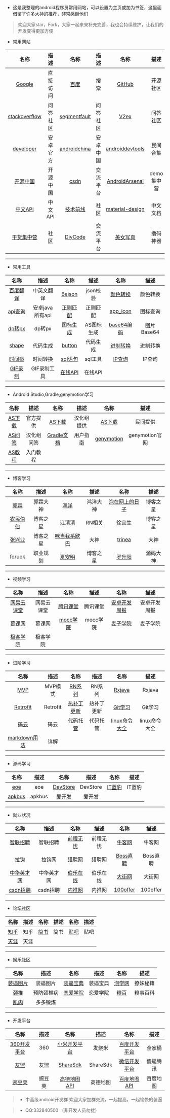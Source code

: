 *  这是我整理的android程序员常用网站，可以设置为主页或加为书签，这里面借鉴了许多大神的推荐，非常感谢他们
>欢迎大家star，Fork，大家一起来来补充完善，我也会持续维护，让我们的开发变得更加方便

*  常用网站

| 名称  |描述   | 名称  |描述| 名称  |描述|
| :-----: |:----:| :------:| :--------:| :----------:| :----------:|
|[Google](https://g.wxbit.com/)|直接访问|[百度](https://www.baidu.com/)|搜索|[GitHub](https://github.com//)|开源社区|
|[stackoverflow](http://stackoverflow.com/)|问答社区|[segmentfault](https://segmentfault.com/t/android)|问答社区|[V2ex](http://www.v2ex.com/go/android/)|问答社区|
|[developer](http://developer.android.com/)|安卓官方|[androidchina](http://www.androidchina.net/)|安卓中国|[androiddevtools](http://www.androiddevtools.cn/)|民间合集|
|[开源中国](http://www.oschina.net/)|开源中国|[csdn](http://www.csdn.net/)|交流平台|[AndroidArsenal](http://www.android-arsenal.com/)|demo集中营|
|[中文API](http://android-doc.com/)|中文API|[技术前线](http://www.devtf.cn/)|社区|[material-design](http://wiki.jikexueyuan.com/project/material-design/)|中文文档|
|[干货集中营](http://gank.io)|社区|[DiyCode](http://diycode.cc/)|交流平台|[美女写真](http://www.kaka12345.net/)|撸码神器|

***
*  常用工具

| 名称  |描述   | 名称  |描述| 名称  |描述|
| :-----: |:----:| :------:| :--------:| :----------:| :----------:|
|[百度翻译](http://fanyi.baidu.com/?aldtype=16047#auto/zh/)|中英文翻译|[Bejson](http://www.bejson.com/)|json校验|[颜色转换](http://www.atool.org/colorpicker.php)|颜色转换|
|[api查询](http://tool.oschina.net/apidocs)|安卓java所有api|[正则匹配](http://tool.lu/regex/)|正则匹配|[app_icon](http://www.iconfont.cn/)|图标查询|
|[dp转px](http://androidpixels.net)|dp转px|[图标生成](http://romannurik.github.io/AndroidAssetStudio/)|AS图标生成|[base64编码](http://tool.lu/base64image/)|图片Base64|
|[shape](http://shapes.softartstudio.com/)|代码生成|[button](http://angrytools.com/android/button/)|代码生成|[进制转换](http://tool.oschina.net/hexconvert)|进制转换|
|[时间戳](http://tool.chinaz.com/Tools/unixtime.aspx)|时间转换|[sql语句](http://tool.lu/sql/)|sql工具|[IP查询](http://www.ip138.com/)|IP查询|
|[GIF录制](http://www.cockos.com/licecap/)|GIF录制工具|[在线API](http://devdocs.io/)|在线API

***
*  Android Studio,Gradle,genymotion学习

| 名称  |描述   | 名称  |描述| 名称  |描述|
| :-----: |:----:| :------:| :--------:| :----------:| :----------:|
|[AS下载](https://developer.android.com/studio/index.html)|官方提供|[AS下载](http://www.android-studio.org/index.php/download)|汉化组提供|[AS下载](http://www.androiddevtools.cn/)|民间提供|
|[AS问答](http://ask.android-studio.org/?/explore/)|汉化组问答|[Gradle文档](http://rinvay.github.io/android/2015/03/26/Gradle-Plugin-User-Guide%28Translation%29/#102)|用户指南|[genymotion](https://www.genymotion.com/)|genymotion官网|
|[AS教程](http://www.open-open.com/lib/view/open1433387390635.html)|入门教程|

***
*  博客学习

| 名称  |描述   | 名称  |描述| 名称  |描述|
| :-----: |:----:| :------:| :--------:| :----------:| :----------:|
|[郭霖](http://blog.csdn.net/guolin_blog)|郭霖大神|[鸿洋](http://blog.csdn.net/lmj623565791)|鸿洋大神|[泡在网上的日子](http://www.jcodecraeer.com/)|博客之星|
|[农民伯伯](http://www.cnblogs.com/over140/)|博客之星|[江清清](http://www.lcode.org/)|RN相关|[徐宜生](http://blog.csdn.net/eclipsexys/)|博客之星|
|[张兴业](http://blog.csdn.net/xyz_lmn)|博客之星|[咪当我系欧巴](http://blog.csdn.net/hellogv)|大神|[trinea](http://www.trinea.cn/)|大神|
|[foruok](http://blog.csdn.net/foruo)|职业规划|[夏安明](http://blog.csdn.net/xiaanming)|博客之星|[罗升阳](http://blog.csdn.net/luoshengyang)|源码大神|

***
*  视频学习

| 名称  |描述   | 名称  |描述| 名称  |描述|
| :-----: |:----:| :------:| :--------:| :----------:| :----------:|
|[网易云课堂](http://study.163.com/find.htm#/courselist?ct=9)|网易云课堂|[腾讯课堂](https://ke.qq.com/course/list?mt=1001&st=2003&tt=3021)|腾讯课堂|[安卓开发周报](http://www.androidweekly.cn/)|安卓开发周报|
|[慕课网](http://www.imooc.com/course/list?c=android)|慕课网|[mocc学院](http://mooc.guokr.com/career/?dept_id=75&order=hot)|mocc学院|[麦子学院](http://www.maiziedu.com/course/android/)|麦子学院|
|[极客学院](http://www.jikexueyuan.com/course/android/)|极客学院|

***
*  进阶学习

| 名称  |描述   | 名称  |描述| 名称  |描述|
| :-----: |:----:| :------:| :--------:| :----------:| :----------:|
|[MVP](https://github.com/antoniolg/androidmvp)|MVP模式|[RN系列](http://reactnative.cn/)|RN系列|[Rxjava](http://gank.io/post/560e15be2dca930e00da1083)|Rxjava|
|[Retrofit](https://futurestud.io/books/retrofit)|Retrofit|[热补丁更新](http://mp.weixin.qq.com/s?__biz=MzI1MTA1MzM2Nw==&mid=400118620&idx=1&sn=b4fdd5055731290eef12ad0d17f39d4a&scene=0)|热补丁更新|[Git学习](http://www.liaoxuefeng.com/wiki/0013739516305929606dd18361248578c67b8067c8c017b000/)|Git学习|
|[码云](http://git.oschina.net/)|码云|[代码托管](https://coding.net/)|代码托管|[linux命令大全](http://www.php100.com/html/webkaifa/Linux/2009/1106/3485.html)|linux命令大全|
|[markdown用法](http://www.jianshu.com/p/1e402922ee32)|详解|

***
*  源码学习

| 名称  |描述   | 名称  |描述| 名称  |描述|
| :-----: |:----:| :------:| :--------:| :----------:| :----------:|
|[eoe](http://www.eoeandroid.com/forum.php)|eoe|[DevStore](http://www.devstore.cn/resource/resourceHome.html)|DevStore|[IT蓝豹](http://www.itlanbao.com/)|IT蓝豹|
|[apkbus](http://www.apkbus.com/)|apkbus|[爱开发](http://bbs.aiyingli.com/forum.php?fromuid=16146)|爱开发|

***
*  就业状况

| 名称  |描述   | 名称  |描述| 名称  |描述|
| :-----: |:----:| :------:| :--------:| :----------:| :----------:|
|[智联招聘](http://www.zhaopin.com/)|智联招聘|[前程无忧](http://www.51job.com/)|前程无忧|[牛客网](http://www.nowcoder.com/contestRoom)|牛客网|
|[拉钩](http://www.lagou.com/)|拉钩网|[猎聘网](https://www.liepin.com/)|猎聘网|[Boss直聘](http://m.bosszhipin.com/home/)|Boss直聘|
|[中华英才网](http://www.chinahr.com/tianjin/)|中华英才网|[伯乐在线](http://blog.jobbole.com/)|伯乐在线|[大街网](http://www.dajie.com/)|大街网|
|[csdn招聘](http://job.csdn.net/)|csdn招聘|[内推网](http://www.neitui.me/)|内推网|[100offer](https://100offer.com/)|100offer|

***
*  论坛社区

| 名称  |描述   | 名称  |描述| 名称  |描述|
| :-----: |:----:| :------:| :--------:| :----------:| :----------:|
|[知乎](http://www.zhihu.com/)|知乎|[简书](http://www.jianshu.com/)|简书|[贴吧](http://tieba.baidu.com/)|贴吧|
|[天涯](http://www.tianya.cn/)|天涯|

***
*  娱乐社区

| 名称  |描述   | 名称  |描述| 名称  |描述|
| :-----: |:----:| :------:| :--------:| :----------:| :----------:|
|[装逼图片](http://www.zhuangbi.info)|装逼图片|[装逼宝典](http://www.bibb.cn)|装逼宝典|[泡学网](http://paoxue.com/)|撩妹秘籍|
|[颈椎](http://zhidao.baidu.com/s/daily/2013-11-24/1387540950.html)|预防颈椎病|[恋爱学院](http://www.lovepua.com)|恋爱学院|[糗百](http://www.qiushibaike.com/)|糗事百科|
|[肌肉](http://www.muscles.com.cn)|多多锻炼|

***
*  开发平台

| 名称  |描述   | 名称  |描述| 名称  |描述|
| :-----: |:----:| :------:| :--------:| :----------:| :----------:|
|[360开发平台](http://dev.360.cn/)|360|[小米开发平台](http://dev.mi.com/)|发烧米|[百度开发平台](http://app.baidu.com/)|全家桶|
|[友盟](http://www.umeng.com/)|友盟|[ShareSdk](http://www.mob.com/)|ShareSdk|[微信开发平台](https://open.weixin.qq.com/)|傻逼腾讯|
|[豌豆荚](http://developer.wandoujia.com/)|豌豆荚|[高德地图API](http://lbs.amap.com/)|高德地图|[百度地图API](http://lbsyun.baidu.com/)|百度地图|

> * 中高级android开发群 欢迎大家加群交流，一起提高，一起愉快的装逼

> *  QQ:332840500 （非开发人员勿扰）
